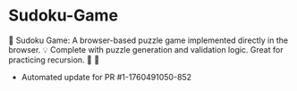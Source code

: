 # Sudoku-Game
🔢 Sudoku Game: A browser-based puzzle game implemented directly in the browser. 💡 Complete with puzzle generation and validation logic. Great for practicing recursion. 🧠 🧩


- Automated update for PR #1-1760491050-852